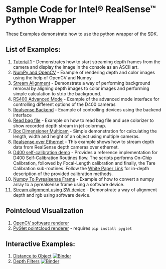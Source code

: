 # Sample Code for Intel® RealSense™ Python Wrapper

These Examples demonstrate how to use the python wrapper of the SDK.

## List of Examples:

1. [Tutorial 1](./python-tutorial-1-depth.py) - Demonstrates how to start streaming depth frames from the camera and display the image in the console as an ASCII art.
2. [NumPy and OpenCV](./opencv_viewer_example.py) - Example of rendering depth and color images using the help of OpenCV and Numpy
3. [Stream Alignment](./align-depth2color.py) - Demonstrate a way of performing background removal by aligning depth images to color images and performing simple calculation to strip the background.
4. [RS400 Advanced Mode](./python-rs400-advanced-mode-example.py) - Example of the advanced mode interface for controlling different options of the D400 cameras
5. [Realsense Backend](./pybackend_example_1_general.py) - Example of controlling devices using the backend interface
6. [Read bag file](./read_bag_example.py) - Example on how to read bag file and use colorizer to show recorded depth stream in jet colormap.
7. [Box Dimensioner Multicam](./box_dimensioner_multicam/box_dimensioner_multicam_demo.py) - Simple demonstration for calculating the length, width and height of an object using multiple cameras.
8. [Realsense over Ethernet](./ethernet_client_server/README.md) - This example shows how to stream depth data from RealSense depth cameras over ethernet.
9. [D400 self-calibration demo](./depth_auto_calibration_example.py) - Provides a reference implementation for D400 Self-Calibration Routines flow. The scripts performs On-Chip Calibration, followed by Focal-Length calibration and finally, the Tare Calibration sub-routines. Follow the [White Paper Link](https://dev.intelrealsense.com/docs/self-calibration-for-depth-cameras) for in-depth description of the provided calibration methods.
10. [Numpy To Pyrealsense Frame](./numpy_to_pyrealsense_frame.py) - Example of how to convert a numpy array to a pyrealsense frame using a software device.
11. [Stream alignment using SW device](./align-with-software-device.py) - Demonstrate a way of alignment depth and rgb using software device.
## Pointcloud Visualization

1. [OpenCV software renderer](https://github.com/IntelRealSense/librealsense/blob/development/wrappers/python/examples/opencv_pointcloud_viewer.py)
2. [PyGlet pointcloud renderer](https://github.com/IntelRealSense/librealsense/blob/development/wrappers/python/examples/pyglet_pointcloud_viewer.py) - requires `pip install pyglet`

## Interactive Examples:

1. [Distance to Object](https://github.com/IntelRealSense/librealsense/blob/jupyter/notebooks/distance_to_object.ipynb) [![Binder](https://mybinder.org/badge.svg)](https://mybinder.org/v2/gh/IntelRealSense/librealsense/jupyter?filepath=notebooks/distance_to_object.ipynb)
2. [Depth Filters](https://github.com/IntelRealSense/librealsense/blob/jupyter/notebooks/depth_filters.ipynb) [![Binder](https://mybinder.org/badge.svg)](https://mybinder.org/v2/gh/IntelRealSense/librealsense/jupyter?filepath=notebooks/depth_filters.ipynb)
